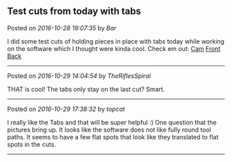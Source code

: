 ## Test cuts from today with tabs
Posted on *2016-10-28 19:07:35* by *Bar*

I did some test cuts of holding pieces in place with tabs today while working on the software which I thought were kinda cool. Check em out:  [Cam](//muut.com/u/maslowcnc/s1/:maslowcnc:ludQ:cam.png.jpg)  [Front](//muut.com/u/maslowcnc/s3/:maslowcnc:wwge:front.jpg.jpg)  [Back](//muut.com/u/maslowcnc/s3/:maslowcnc:97Qs:back.jpg.jpg)

---

Posted on *2016-10-29 14:04:54* by *TheRiflesSpiral*

THAT is cool! The tabs only stay on the last cut? Smart.

---

Posted on *2016-10-29 17:38:32* by *topcat*

I really like the Tabs and that will be super helpful :) One question that the pictures bring up. It looks like the software does not like fully round tool paths. It seems to have a few flat spots that look like they translated to flat spots in the cuts.

---

